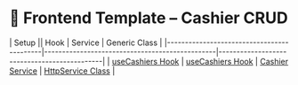 # 🧩 Frontend Template – Cashier CRUD

|                 Setup                     ||                 Hook                      |                   Service                      |                 Generic Class               |
|-------------------------------------------|------------------------------------------------|---------------------------------------------|
| [useCashiers Hook](./hook.useCashiers.ts) | [useCashiers Hook](./hook.useCashiers.ts) | [Cashier Service](./service.cashierService.ts) | [HttpService Class](./class.httpService.ts) |
